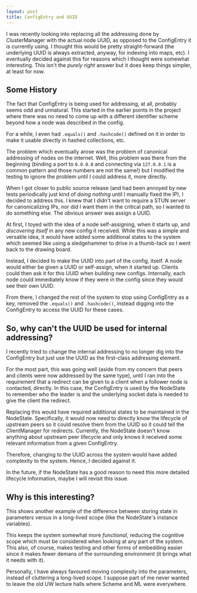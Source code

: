 ```yaml
---
layout: post
title: ConfigEntry and UUID
---
```


I was recently looking into replacing all the addressing done by ClusterManager with the actual node UUID, as opposed to the ConfigEntry it is currently using.  I thought this would be pretty straight-forward (the underlying UUID is always extracted, anyway, for indexing into maps, etc).  I eventually decided against this for reasons which I thought were somewhat interesting.  This isn't the _purely right_ answer but it does keep things simpler, at least for now.

## Some History

The fact that ConfigEntry is being used for addressing, at all, probably seems odd and unnatural.  This started in the earlier points in the project where there was no need to come up with a different identifier scheme beyond how a node was described in the config.

For a while, I even had `.equals()` and `.hashcode()` defined on it in order to make it usable directly in hashed collections, etc.

The problem which eventually arose was the problem of canonical addressing of nodes on the internet.  Well, this problem was there from the beginning (binding a port to `0.0.0.0` and connecting via `127.0.0.1` is a common pattern and those numbers are not the same!) but I modified the testing to ignore the problem until I could address it, more directly.

When I got closer to public source release (and had been annoyed by new tests periodically just kind of _doing nothing_ until I manually fixed the IP), I decided to address this.  I knew that I didn't want to require a STUN server for canonicalizing IPs, nor did I want them in the critical path, so I wanted to do something else.  The obvious answer was assign a UUID.

At first, I toyed with the idea of a node self-assigning, when it starts up, and _discovering itself_ in any new config it received.  While this was a simple and versatile idea, it would have added some additional states to the system which seemed like using a sledgehammer to drive in a thumb-tack so I went back to the drawing board.

Instead, I decided to make the UUID into part of the config, itself.  A node would either be given a UUID or self-assign, when it started up.  Clients could then ask it for this UUID when building new configs.  Internally, each node could immediately know if they were in the config since they would see their own UUID.

From there, I changed the rest of the system to stop using ConfigEntry as a key, removed the `.equals()` and `.hashcode()`, instead digging into the ConfigEntry to access the UUID for these cases.

## So, why can't the UUID be used for internal addressing?

I recently tried to change the internal addressing to no longer dig into the ConfigEntry but just use the UUID as the first-class addressing element.

For the most part, this was going well (aside from my concern that peers and clients were now addressed by the same type), until I ran into the requirement that a redirect can be given to a client when a follower node is contacted, directly.  In this case, the ConfigEntry is used by the NodeState to remember who the leader is and the underlying socket data is needed to give the client the redirect.

Replacing this would have required additional states to be maintained in the NodeState.  Specifically, it would now need to directly know the lifecycle of upstream peers so it could resolve them from the UUID so it could tell the ClientManager for redirects.  Currently, the NodeState doesn't know anything about upstream peer lifecycle and only knows it received some relevant information from a given ConfigEntry.

Therefore, changing to the UUID across the system would have added complexity to the system.  Hence, I decided against it.

In the future, if the NodeState has a good reason to need this more detailed lifecycle information, maybe I will revisit this issue.

## Why is this interesting?

This shows another example of the difference between storing state in parameters versus in a long-lived scope (like the NodeState's instance variables).

This keeps the system somewhat more _functional_, reducing the cognitive scope which must be considered when looking at any part of the system.  This also, of course, makes testing and other forms of embedding easier since it makes fewer demans of the surrounding environment (it brings what it needs with it).

Personally, I have always favoured moving complexity into the parameters, instead of cluttering a long-lived scope.  I suppose part of me never wanted to leave the old UW lecture halls where Scheme and ML were everywhere.
